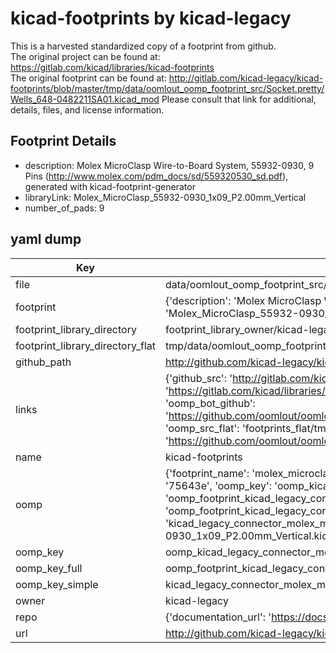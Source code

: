 # kicad-footprints by kicad-legacy  
This is a harvested standardized copy of a footprint from github.  
The original project can be found at:  
https://gitlab.com/kicad/libraries/kicad-footprints  
The original footprint can be found at:
http://gitlab.com/kicad-legacy/kicad-footprints/blob/master/tmp/data/oomlout_oomp_footprint_src/Socket.pretty/Wells_648-0482211SA01.kicad_mod
Please consult that link for additional, details, files, and license information.  
## Footprint Details
* description: Molex MicroClasp Wire-to-Board System, 55932-0930, 9 Pins (http://www.molex.com/pdm_docs/sd/559320530_sd.pdf), generated with kicad-footprint-generator  
* libraryLink: Molex_MicroClasp_55932-0930_1x09_P2.00mm_Vertical  
* number_of_pads: 9  
## yaml dump  
| Key | Value |  
| --- | --- |  
| file | data/oomlout_oomp_footprint_src/kicad-footprints/Connector_Molex.pretty/Molex_MicroClasp_55932-0930_1x09_P2.00mm_Vertical.kicad_mod |  
| footprint | {'description': 'Molex MicroClasp Wire-to-Board System, 55932-0930, 9 Pins (http://www.molex.com/pdm_docs/sd/559320530_sd.pdf), generated with kicad-footprint-generator', 'libraryLink': 'Molex_MicroClasp_55932-0930_1x09_P2.00mm_Vertical', 'number_of_pads': 9} |  
| footprint_library_directory | footprint_library_owner/kicad-legacy_kicad-footprints |  
| footprint_library_directory_flat | tmp/data/oomlout_oomp_footprint_src/footprints_flat/kicad_legacy_connector_molex_molex_microclasp_55932_0930_1x09_p2_00mm_vertical/working |  
| github_path | http://github.com/kicad-legacy/kicad-footprints/blob/master/tmp/data/oomlout_oomp_footprint_src/Connector_Molex.pretty/Molex_MicroClasp_55932-0930_1x09_P2.00mm_Vertical.kicad_mod |  
| links | {'github_src': 'http://gitlab.com/kicad-legacy/kicad-footprints/blob/master/tmp/data/oomlout_oomp_footprint_src/Socket.pretty/Wells_648-0482211SA01.kicad_mod', 'github_src_repo': 'https://gitlab.com/kicad/libraries/kicad-footprints', 'oomp_bot': 'tmp/data/oomlout_oomp_footprint_src/footprints/kicad_legacy_connector_molex_molex_microclasp_55932_0930_1x09_p2_00mm_vertical/working', 'oomp_bot_github': 'https://github.com/oomlout/oomlout_oomp_footprint_bot/tree/main/tmp/data/oomlout_oomp_footprint_src/footprints/kicad_legacy_connector_molex_molex_microclasp_55932_0930_1x09_p2_00mm_vertical/working', 'oomp_src_flat': 'footprints_flat/tmp/data/oomlout_oomp_footprint_src/footprints_flat/kicad_legacy_connector_molex_molex_microclasp_55932_0930_1x09_p2_00mm_vertical/working', 'oomp_src_flat_github': 'https://github.com/oomlout/oomlout_oomp_footprint_src/tree/main/tmp/data/oomlout_oomp_footprint_src/footprints_flat/kicad_legacy_connector_molex_molex_microclasp_55932_0930_1x09_p2_00mm_vertical/working'} |  
| name | kicad-footprints |  
| oomp | {'footprint_name': 'molex_microclasp_55932_0930_1x09_p2_00mm_vertical', 'library_name': 'connector_molex', 'md5': '75643eb71b200feb1f34325320a94e9d', 'md5_10': '75643eb71b', 'md5_5': '75643', 'md5_6': '75643e', 'oomp_key': 'oomp_kicad_legacy_connector_molex_molex_microclasp_55932_0930_1x09_p2_00mm_vertical', 'oomp_key_extra': 'oomp_footprint_kicad_legacy_connector_molex_molex_microclasp_55932_0930_1x09_p2_00mm_vertical', 'oomp_key_full': 'oomp_footprint_kicad_legacy_connector_molex_molex_microclasp_55932_0930_1x09_p2_00mm_vertical_75643e', 'oomp_key_simple': 'kicad_legacy_connector_molex_molex_microclasp_55932_0930_1x09_p2_00mm_vertical', 'original_filename': 'data/oomlout_oomp_footprint_src/kicad-footprints/Connector_Molex.pretty/Molex_MicroClasp_55932-0930_1x09_P2.00mm_Vertical.kicad_mod', 'owner_name': 'kicad_legacy'} |  
| oomp_key | oomp_kicad_legacy_connector_molex_molex_microclasp_55932_0930_1x09_p2_00mm_vertical |  
| oomp_key_full | oomp_footprint_kicad_legacy_connector_molex_molex_microclasp_55932_0930_1x09_p2_00mm_vertical |  
| oomp_key_simple | kicad_legacy_connector_molex_molex_microclasp_55932_0930_1x09_p2_00mm_vertical |  
| owner | kicad-legacy |  
| repo | {'documentation_url': 'https://docs.github.com/rest/repos/repos#get-a-repository', 'message': 'Not Found'} |  
| url | http://github.com/kicad-legacy/kicad-footprints |  

